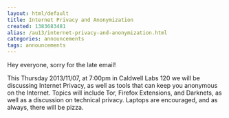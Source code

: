 ```yaml
---
layout: html/default
title: Internet Privacy and Anonymization
created: 1383683481
alias: /au13/internet-privacy-and-anonymization.html
categories: announcements
tags: announcements
---
```

Hey everyone, sorry for the late email!

This Thursday 2013/11/07, at 7:00pm in Caldwell Labs 120 we will be discussing Internet Privacy, as well as tools that can keep you anonymous on the Internet. Topics will include Tor, Firefox Extensions, and Darknets, as well as a discussion on technical privacy.
Laptops are encouraged, and as always, there will be pizza.
